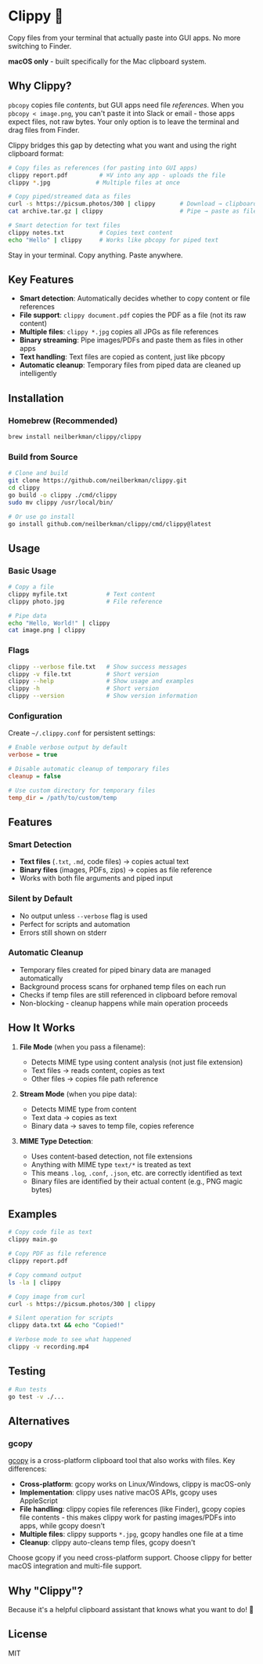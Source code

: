 # Clippy 📎

Copy files from your terminal that actually paste into GUI apps. No more switching to Finder.

**macOS only** - built specifically for the Mac clipboard system.

## Why Clippy?

`pbcopy` copies file _contents_, but GUI apps need file _references_. When you `pbcopy < image.png`, you can't paste it into Slack or email - those apps expect files, not raw bytes. Your only option is to leave the terminal and drag files from Finder.

Clippy bridges this gap by detecting what you want and using the right clipboard format:

```bash
# Copy files as references (for pasting into GUI apps)
clippy report.pdf         # ⌘V into any app - uploads the file
clippy *.jpg             # Multiple files at once

# Copy piped/streamed data as files
curl -s https://picsum.photos/300 | clippy       # Download → clipboard as file
cat archive.tar.gz | clippy                      # Pipe → paste as file

# Smart detection for text files
clippy notes.txt          # Copies text content
echo "Hello" | clippy     # Works like pbcopy for piped text
```

Stay in your terminal. Copy anything. Paste anywhere.

## Key Features

- **Smart detection**: Automatically decides whether to copy content or file references
- **File support**: `clippy document.pdf` copies the PDF as a file (not its raw content)
- **Multiple files**: `clippy *.jpg` copies all JPGs as file references
- **Binary streaming**: Pipe images/PDFs and paste them as files in other apps
- **Text handling**: Text files are copied as content, just like pbcopy
- **Automatic cleanup**: Temporary files from piped data are cleaned up intelligently

## Installation

### Homebrew (Recommended)

```bash
brew install neilberkman/clippy/clippy
```

### Build from Source

```bash
# Clone and build
git clone https://github.com/neilberkman/clippy.git
cd clippy
go build -o clippy ./cmd/clippy
sudo mv clippy /usr/local/bin/

# Or use go install
go install github.com/neilberkman/clippy/cmd/clippy@latest
```

## Usage

### Basic Usage

```bash
# Copy a file
clippy myfile.txt           # Text content
clippy photo.jpg            # File reference

# Pipe data
echo "Hello, World!" | clippy
cat image.png | clippy
```

### Flags

```bash
clippy --verbose file.txt   # Show success messages
clippy -v file.txt          # Short version
clippy --help               # Show usage and examples
clippy -h                   # Short version
clippy --version            # Show version information
```

### Configuration

Create `~/.clippy.conf` for persistent settings:

```ini
# Enable verbose output by default
verbose = true

# Disable automatic cleanup of temporary files
cleanup = false

# Use custom directory for temporary files
temp_dir = /path/to/custom/temp
```

## Features

### Smart Detection

- **Text files** (`.txt`, `.md`, code files) → copies actual text
- **Binary files** (images, PDFs, zips) → copies as file reference
- Works with both file arguments and piped input

### Silent by Default

- No output unless `--verbose` flag is used
- Perfect for scripts and automation
- Errors still shown on stderr

### Automatic Cleanup

- Temporary files created for piped binary data are managed automatically
- Background process scans for orphaned temp files on each run
- Checks if temp files are still referenced in clipboard before removal
- Non-blocking - cleanup happens while main operation proceeds

## How It Works

1. **File Mode** (when you pass a filename):
   - Detects MIME type using content analysis (not just file extension)
   - Text files → reads content, copies as text
   - Other files → copies file path reference

2. **Stream Mode** (when you pipe data):
   - Detects MIME type from content
   - Text data → copies as text
   - Binary data → saves to temp file, copies reference

3. **MIME Type Detection**:
   - Uses content-based detection, not file extensions
   - Anything with MIME type `text/*` is treated as text
   - This means `.log`, `.conf`, `.json`, etc. are correctly identified as text
   - Binary files are identified by their actual content (e.g., PNG magic bytes)

## Examples

```bash
# Copy code file as text
clippy main.go

# Copy PDF as file reference
clippy report.pdf

# Copy command output
ls -la | clippy

# Copy image from curl
curl -s https://picsum.photos/300 | clippy

# Silent operation for scripts
clippy data.txt && echo "Copied!"

# Verbose mode to see what happened
clippy -v recording.mp4
```

## Testing

```bash
# Run tests
go test -v ./...
```

## Alternatives

### gcopy

[gcopy](https://github.com/TheDen/gcopy) is a cross-platform clipboard tool that also works with files. Key differences:

- **Cross-platform**: gcopy works on Linux/Windows, clippy is macOS-only
- **Implementation**: clippy uses native macOS APIs, gcopy uses AppleScript
- **File handling**: clippy copies file references (like Finder), gcopy copies file contents - this makes clippy work for pasting images/PDFs into apps, while gcopy doesn't
- **Multiple files**: clippy supports `*.jpg`, gcopy handles one file at a time
- **Cleanup**: clippy auto-cleans temp files, gcopy doesn't

Choose gcopy if you need cross-platform support. Choose clippy for better macOS integration and multi-file support.

## Why "Clippy"?

Because it's a helpful clipboard assistant that knows what you want to do! 📎

## License

MIT
